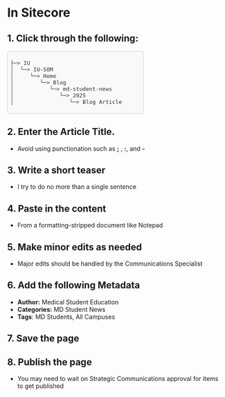 # In Sitecore

## 1. Click through the following:

<div style="max-width: 300px; max-height:200px; color: #333333; font-size: 0.9em; border: 1px solid #ccc; border-radius: 6px; padding: 0.5em; background: #f9f9f9; overflow-x: auto;">
<pre>
├─> IU 
│  └─> IU-SOM 
│     └─> Home 
│        └─> Blog 
│           └─> md-student-news 
│              └─> 2025 
│                 └─> Blog Article
</pre>
</div>

## 2. Enter the Article Title.

- Avoid using punctionation such as **;** ,  **:**, and **-**

## 3. Write a short teaser

- I try to do no more than a single sentence

## 4. Paste in the content

- From a formatting-stripped document like Notepad

## 5. Make minor edits as needed

- Major edits should be handled by the Communications Specialist

## 6. Add the following Metadata

- **Author:** Medical Student Education
- **Categories:** MD Student News
- **Tags**: MD Students, All Campuses

## 7. Save the page

## 8. Publish the page

- You may need to wait on Strategic Communications approval for items to get published